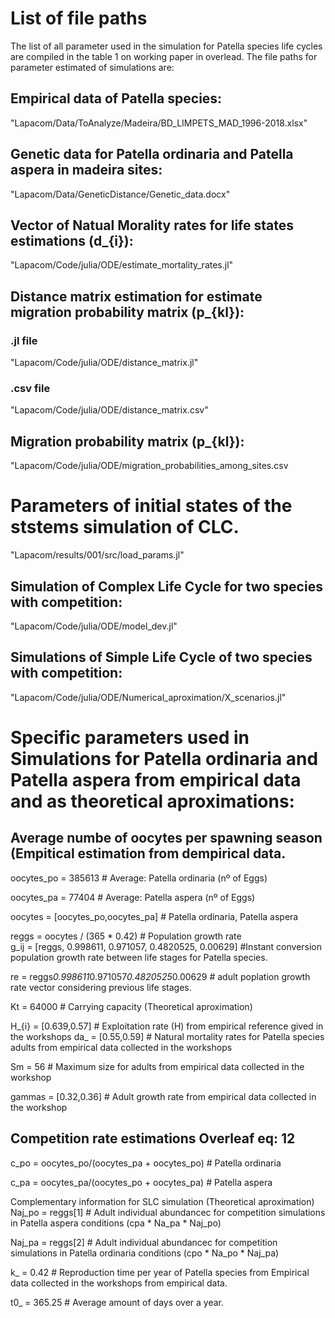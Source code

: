 # List of file paths 
The list of all parameter used in the simulation for Patella species life cycles are compiled in the table 1 on working paper in overlead. The file paths for parameter estimated of simulations are:

## Empirical data of Patella species:
"Lapacom/Data/ToAnalyze/Madeira/BD_LIMPETS_MAD_1996-2018.xlsx"

## Genetic data for Patella ordinaria and Patella aspera in madeira sites: 
"Lapacom/Data/GeneticDistance/Genetic_data.docx"

## Vector of Natual Morality rates for life states estimations (d_{i}):
"Lapacom/Code/julia/ODE/estimate_mortality_rates.jl"

## Distance matrix estimation for estimate migration probability matrix (p_{kl}):
### .jl file
"Lapacom/Code/julia/ODE/distance_matrix.jl"
### .csv file
"Lapacom/Code/julia/ODE/distance_matrix.csv"

## Migration probability matrix (p_{kl}):
"Lapacom/Code/julia/ODE/migration_probabilities_among_sites.csv

# Parameters of initial states of the ststems simulation of CLC.
"Lapacom/results/001/src/load_params.jl"

## Simulation of Complex Life Cycle for two species with competition:
"Lapacom/Code/julia/ODE/model_dev.jl"

## Simulations of Simple Life Cycle of two species with competition:
"Lapacom/Code/julia/ODE/Numerical_aproximation/X_scenarios.jl"

# Specific parameters used in Simulations for Patella ordinaria and Patella aspera from empirical data and as theoretical aproximations: 

## Average numbe of oocytes per spawning season (Empitical estimation from dempirical data.
oocytes_po = 385613 # Average: Patella ordinaria (nº of Eggs)

oocytes_pa = 77404  # Average: Patella aspera (nº of Eggs)

oocytes = [oocytes_po,oocytes_pa]    # Patella ordinaria, Patella aspera

reggs = oocytes / (365 * 0.42)       # Population growth rate    
g_ij = [reggs, 0.998611, 0.971057, 0.4820525, 0.00629] #Instant conversion population growth rate between life stages for Patella species.

re = reggs*0.998611*0.971057*0.4820525*0.00629     # adult poplation growth rate vector considering previous life stages.

Kt = 64000          # Carrying capacity (Theoretical aproximation)

H_{i} = [0.639,0.57]   # Exploitation rate (H) from empirical reference gived in the workshops
da_ = [0.55,0.59]    # Natural mortality rates for Patella species adults from empirical data collected in the workshops 

Sm = 56              # Maximum size for adults from empirical data collected in the workshop

gammas = [0.32,0.36] # Adult growth rate from empirical data collected in the workshop

## Competition rate estimations Overleaf eq: 12

c_po = oocytes_po/(oocytes_pa + oocytes_po) # Patella ordinaria

c_pa = oocytes_pa/(oocytes_po + oocytes_pa) # Patella aspera

Complementary information for SLC simulation (Theoretical aproximation)
Naj_po = reggs[1] # Adult individual abundancec for competition simulations in Patella aspera conditions (cpa * Na_pa * Naj_po) 

Naj_pa = reggs[2] # Adult individual abundancec for competition simulations in Patella ordinaria conditions (cpo * Na_po * Naj_pa)

k_ = 0.42 # Reproduction time per year of Patella species from Empirical data collected in the workshops from empirical data.

t0_ = 365.25 # Average amount of days over a year.
